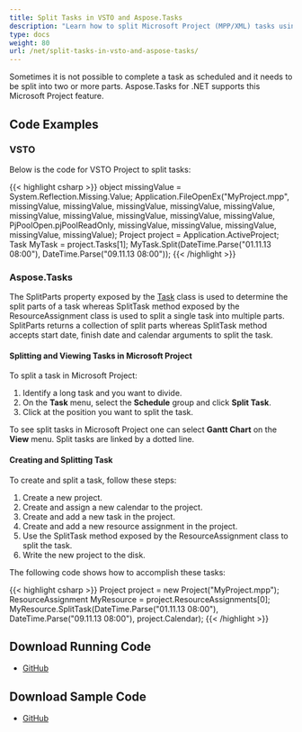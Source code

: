 ```yaml
---
title: Split Tasks in VSTO and Aspose.Tasks
description: "Learn how to split Microsoft Project (MPP/XML) tasks using Aspose.Tasks for .NET in comparison with VSTO."
type: docs
weight: 80
url: /net/split-tasks-in-vsto-and-aspose-tasks/
---
```


Sometimes it is not possible to complete a task as scheduled and it needs to be split into two or more parts. Aspose.Tasks for .NET supports this Microsoft Project feature.

## **Code Examples**

### **VSTO**
Below is the code for VSTO Project to split tasks:

{{< highlight csharp >}}
object missingValue = System.Reflection.Missing.Value;
Application.FileOpenEx("MyProject.mpp",
   missingValue, missingValue, missingValue, missingValue,
   missingValue, missingValue, missingValue, missingValue,
   missingValue, missingValue, PjPoolOpen.pjPoolReadOnly,
   missingValue, missingValue, missingValue, missingValue,
   missingValue);
Project project = Application.ActiveProject;
Task MyTask = project.Tasks[1];
MyTask.Split(DateTime.Parse("01.11.13 08:00"), DateTime.Parse("09.11.13 08:00"));
{{< /highlight >}}

### **Aspose.Tasks**
The SplitParts property exposed by the [Task](https://apireference.aspose.com/tasks/net/aspose.tasks/task) class is used to determine the split parts of a task whereas SplitTask method exposed by the ResourceAssignment class is used to split a single task into multiple parts. SplitParts returns a collection of split parts whereas SplitTask method accepts start date, finish date and calendar arguments to split the task.

#### **Splitting and Viewing Tasks in Microsoft Project**
To split a task in Microsoft Project:

1. Identify a long task and you want to divide.
2. On the **Task** menu, select the **Schedule** group and click **Split Task**.
3. Click at the position you want to split the task.

To see split tasks in Microsoft Project one can select **Gantt Chart** on the **View** menu.  Split tasks are linked by a dotted line.

#### **Creating and Splitting Task**
To create and split a task, follow these steps:

1. Create a new project.
2. Create and assign a new calendar to the project.
3. Create and add a new task in the project.
4. Create and add a new resource assignment in the project.
5. Use the SplitTask method exposed by the ResourceAssignment class to split the task.
6. Write the new project to the disk.

The following code shows how to accomplish these tasks:

{{< highlight csharp >}}
Project project = new Project("MyProject.mpp");
ResourceAssignment MyResource = project.ResourceAssignments[0];
MyResource.SplitTask(DateTime.Parse("01.11.13 08:00"), DateTime.Parse("09.11.13 08:00"), project.Calendar);
{{< /highlight >}}

## **Download Running Code**
- [GitHub](https://github.com/aspose-tasks/Aspose.Tasks-for-.NET/tree/master/Plugins/Aspose.Tasks%20Vs%20VSTO/Code%20Comparison/Split%20Task)

## **Download Sample Code**
- [GitHub](https://github.com/aspose-tasks/Aspose.Tasks-for-.NET/releases/tag/AsposeTaskNETVsVSTOProjectv1.1)
